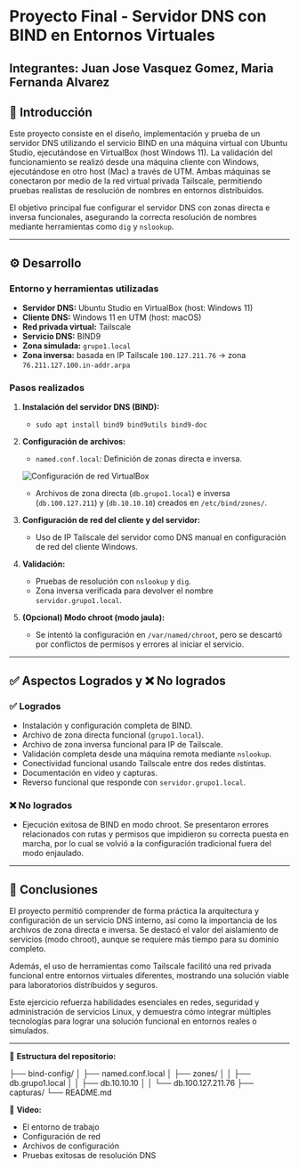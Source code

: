 # Proyecto Final - Servidor DNS con BIND en Entornos Virtuales

## Integrantes: Juan Jose Vasquez Gomez, Maria Fernanda Alvarez

## 📌 Introducción

Este proyecto consiste en el diseño, implementación y prueba de un servidor DNS utilizando el servicio BIND en una máquina virtual con Ubuntu Studio, ejecutándose en VirtualBox (host Windows 11). La validación del funcionamiento se realizó desde una máquina cliente con Windows, ejecutándose en otro host (Mac) a través de UTM. Ambas máquinas se conectaron por medio de la red virtual privada Tailscale, permitiendo pruebas realistas de resolución de nombres en entornos distribuidos.

El objetivo principal fue configurar el servidor DNS con zonas directa e inversa funcionales, asegurando la correcta resolución de nombres mediante herramientas como `dig` y `nslookup`.

---

## ⚙️ Desarrollo

### Entorno y herramientas utilizadas

- **Servidor DNS:** Ubuntu Studio en VirtualBox (host: Windows 11)
- **Cliente DNS:** Windows 11 en UTM (host: macOS)
- **Red privada virtual:** Tailscale
- **Servicio DNS:** BIND9
- **Zona simulada:** `grupo1.local`
- **Zona inversa:** basada en IP Tailscale `100.127.211.76` → zona `76.211.127.100.in-addr.arpa`

### Pasos realizados

1. **Instalación del servidor DNS (BIND):**
   - `sudo apt install bind9 bind9utils bind9-doc`

2. **Configuración de archivos:**
   - `named.conf.local`: Definición de zonas directa e inversa.

   ![Configuración de red VirtualBox](capturas/red-virtualbox.png)
     
   - Archivos de zona directa (`db.grupo1.local`) e inversa (`db.100.127.211`) y (`db.10.10.10`)  creados en `/etc/bind/zones/`.

3. **Configuración de red del cliente y del servidor:**
   - Uso de IP Tailscale del servidor como DNS manual en configuración de red del cliente Windows.

4. **Validación:**
   - Pruebas de resolución con `nslookup` y `dig`.
   - Zona inversa verificada para devolver el nombre `servidor.grupo1.local`.

5. **(Opcional) Modo chroot (modo jaula):**
   - Se intentó la configuración en `/var/named/chroot`, pero se descartó por conflictos de permisos y errores al iniciar el servicio.

---

## ✅ Aspectos Logrados y ❌ No logrados

### ✅ Logrados

- Instalación y configuración completa de BIND.
- Archivo de zona directa funcional (`grupo1.local`).
- Archivo de zona inversa funcional para IP de Tailscale.
- Validación completa desde una máquina remota mediante `nslookup`.
- Conectividad funcional usando Tailscale entre dos redes distintas.
- Documentación en video y capturas.
- Reverso funcional que responde con `servidor.grupo1.local`.

### ❌ No logrados

- Ejecución exitosa de BIND en modo chroot. Se presentaron errores relacionados con rutas y permisos que impidieron su correcta puesta en marcha, por lo cual se volvió a la configuración tradicional fuera del modo enjaulado.

---

## 🧠 Conclusiones

El proyecto permitió comprender de forma práctica la arquitectura y configuración de un servicio DNS interno, así como la importancia de los archivos de zona directa e inversa. Se destacó el valor del aislamiento de servicios (modo chroot), aunque se requiere más tiempo para su dominio completo.

Además, el uso de herramientas como Tailscale facilitó una red privada funcional entre entornos virtuales diferentes, mostrando una solución viable para laboratorios distribuidos y seguros.

Este ejercicio refuerza habilidades esenciales en redes, seguridad y administración de servicios Linux, y demuestra cómo integrar múltiples tecnologías para lograr una solución funcional en entornos reales o simulados.

---

📁 **Estructura del repositorio:**

├── bind-config/
│ ├── named.conf.local
│ ├── zones/
│ │ ├── db.grupo1.local
│ │ ├── db.10.10.10
│ │ └── db.100.127.211.76
├── capturas/
└── README.md

🎥 **Video:** 
- El entorno de trabajo
- Configuración de red
- Archivos de configuración
- Pruebas exitosas de resolución DNS
